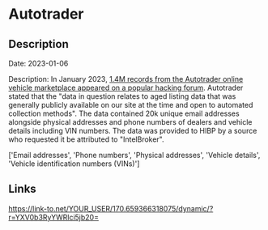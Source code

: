 # Autotrader

## Description

Date: 2023-01-06

Description:
In January 2023, <a href="https://thecyberexpress.com/data1-4-million-autotrader-user-exposed/" target="_blank" rel="noopener">1.4M records from the Autotrader online vehicle marketplace appeared on a popular hacking forum</a>. Autotrader stated that the &quot;data in question relates to aged listing data that was generally publicly available on our site at the time and open to automated collection methods&quot;. The data contained 20k unique email addresses alongside physical addresses and phone numbers of dealers and vehicle details including VIN numbers. The data was provided to HIBP by a source who requested it be attributed to &quot;IntelBroker&quot;.


['Email addresses', 'Phone numbers', 'Physical addresses', 'Vehicle details', 'Vehicle identification numbers (VINs)']

## Links

https://link-to.net/YOUR_USER/170.659366318075/dynamic/?r=YXV0b3RyYWRlci5jb20=